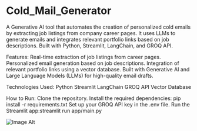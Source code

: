 # Cold_Mail_Generator
A Generative AI tool that automates the creation of personalized cold emails by extracting job listings from company career pages. It uses LLMs to generate emails and integrates relevant portfolio links based on job descriptions. Built with Python, Streamlit, LangChain, and GROQ API.

Features:
Real-time extraction of job listings from career pages.
Personalized email generation based on job descriptions.
Integration of relevant portfolio links using a vector database.
Built with Generative AI and Large Language Models (LLMs) for high-quality email drafts.

Technologies Used:
Python
Streamlit
LangChain
GROQ API
Vector Database

How to Run:
Clone the repository.
Install the required dependencies: pip install -r requirements.txt
Set up your GROQ API key in the .env file.
Run the Streamlit app:streamlit run app/main.py

![Image Alt]([image_url](https://github.com/Harsh-Suteri/Cold_Mail_Generator/blob/f60451f43c90164ac4fd797c5af8ca4869cdf721/Screenshot%202025-01-23%20141735.png))

